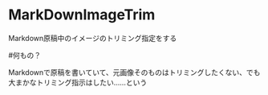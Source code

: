 MarkDownImageTrim
=================

Markdown原稿中のイメージのトリミング指定をする

#何もの？

Markdownで原稿を書いていて、元画像そのものはトリミングしたくない、でも大まかなトリミング指示はしたい……という